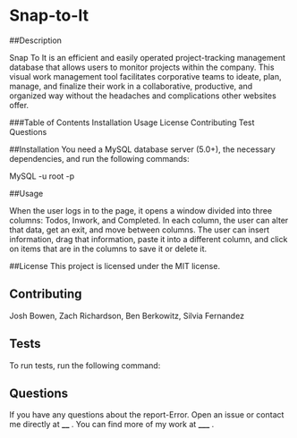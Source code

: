 # Snap-to-It

##Description

Snap To It is an efficient and easily operated project-tracking management database that allows users to monitor projects within the company. This visual work management tool facilitates corporative teams to ideate, plan, manage, and finalize their work in a collaborative, productive, and organized way without the headaches and complications other websites offer.

###Table of Contents
Installation
Usage
License
Contributing
Test
Questions

##Installation
You need a MySQL database server (5.0+), the necessary dependencies, and run the following commands:

MySQL -u root -p

##Usage

When the user logs in to the page, it opens a window divided into three columns: Todos, Inwork, and Completed. In each column, the user can alter that data, get an exit, and move between columns. The user can insert information, drag that information, paste it into a different column, and click on items that are in the columns to save it or delete it.

##License
This project is licensed under the MIT license.

## Contributing

Josh Bowen, Zach Richardson, Ben Berkowitz, Silvia Fernandez

## Tests

To run tests, run the following command:

## Questions

If you have any questions about the report-Error. Open an issue or contact me directly at **\_\_** . You can find more of my work at ****\_\_\_**** .
